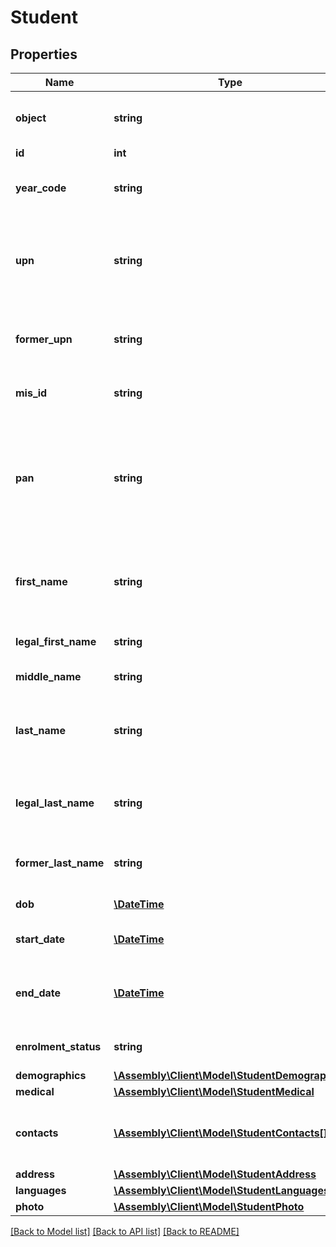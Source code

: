 # Student

## Properties
Name | Type | Description | Notes
------------ | ------------- | ------------- | -------------
**object** | **string** | Descriminator | [optional] [default to 'student']
**id** | **int** | Internal stable ID | [optional] 
**year_code** | **string** | The year group the student currently belongs to | [optional] 
**upn** | **string** | Unique Pupil Number (UPN) - a DfE-mandated 13-character code that identifies each pupil | [optional] 
**former_upn** | **string** | The previous UPN where a pupil has held another UPN whilst at a school | [optional] 
**mis_id** | **string** | The ID of a student from the MIS | [optional] 
**pan** | **string** | A student&#39;s \&quot;pupil admission number\&quot;. This field is often exposed in the front end of the MIS, and may be the same as &#x60;mis_id&#x60; | [optional] 
**first_name** | **string** | The first name the student wishes to go by, may be the same as &#x60;legal_first_name&#x60; | [optional] 
**legal_first_name** | **string** | The legal first name of the student | [optional] 
**middle_name** | **string** | The middle name of the student | [optional] 
**last_name** | **string** | The last name the student wishes to go by, may be the same as &#x60;legal_last_name&#x60; | [optional] 
**legal_last_name** | **string** | The legal first name of the student, may be the same as &#x60;legal_last_name&#x60; | [optional] 
**former_last_name** | **string** | The former last name of the student, may be &#x60;null&#x60; | [optional] 
**dob** | [**\DateTime**](\DateTime.md) | The date of birth of the student | [optional] 
**start_date** | [**\DateTime**](\DateTime.md) | The date that the student first joined the school | [optional] 
**end_date** | [**\DateTime**](\DateTime.md) | The date that the student left the school, or &#x60;null&#x60; if still a current student | [optional] 
**enrolment_status** | **string** | The enrolment status of the student | [optional] 
**demographics** | [**\Assembly\Client\Model\StudentDemographics**](StudentDemographics.md) |  | [optional] 
**medical** | [**\Assembly\Client\Model\StudentMedical**](StudentMedical.md) |  | [optional] 
**contacts** | [**\Assembly\Client\Model\StudentContacts[]**](StudentContacts.md) | A list of contact IDs which are associated with this student, and their relationship | [optional] 
**address** | [**\Assembly\Client\Model\StudentAddress**](StudentAddress.md) |  | [optional] 
**languages** | [**\Assembly\Client\Model\StudentLanguages**](StudentLanguages.md) |  | [optional] 
**photo** | [**\Assembly\Client\Model\StudentPhoto**](StudentPhoto.md) |  | [optional] 

[[Back to Model list]](../README.md#documentation-for-models) [[Back to API list]](../README.md#documentation-for-api-endpoints) [[Back to README]](../README.md)


